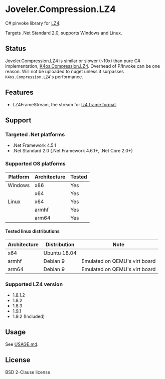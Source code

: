 # Joveler.Compression.LZ4

C# pinvoke library for [LZ4](https://github.com/lz4/lz4).

Targets .Net Standard 2.0, supports Windows and Linux.

## Status

Joveler.Compression.LZ4 is similar or slower (~10x) than pure C# implementation, [K4os.Compression.LZ4](https://github.com/MiloszKrajewski/K4os.Compression.LZ4). Overhead of P/Invoke can be one reason. Will not be uploaded to nuget unless it surpasses `K4os.Compression.LZ4`'s performance.

## Features

- LZ4FrameStream, the stream for [lz4 frame format](https://github.com/lz4/lz4/blob/master/doc/lz4_Frame_format.md).

## Support

### Targeted .Net platforms

- .Net Framework 4.5.1
- .Net Standard 2.0 (.Net Framework 4.6.1+, .Net Core 2.0+)

### Supported OS platforms

| Platform | Architecture  | Tested |
|----------|---------------|--------|
| Windows  | x86           | Yes    |
|          | x64           | Yes    |
| Linux    | x64           | Yes    |
|          | armhf         | Yes    |
|          | arm64         | Yes    |

#### Tested linux distributions

| Architecture  | Distribution | Note |
|---------------|--------------|------|
| x64           | Ubuntu 18.04 |      |
| armhf         | Debian 9     | Emulated on QEMU's virt board |
| arm64         | Debian 9     | Emulated on QEMU's virt board |

### Supported LZ4 version

- 1.8.1.2
- 1.8.2
- 1.8.3
- 1.9.1
- 1.9.2 (Included)

## Usage

See [USAGE.md](./USAGE.md).

## License

BSD 2-Clause license
